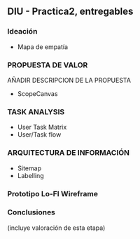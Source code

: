 ## DIU - Practica2, entregables

### Ideación 
* Mapa de empatía

### PROPUESTA DE VALOR
AÑADIR DESCRIPCION DE LA PROPUESTA
* ScopeCanvas

### TASK ANALYSIS
* User Task Matrix 
* User/Task flow


### ARQUITECTURA DE INFORMACIÓN
* Sitemap 
* Labelling 


### Prototipo Lo-FI Wireframe 


### Conclusiones  
(incluye valoración de esta etapa)
